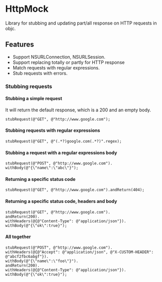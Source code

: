 # HttpMock
Library for stubbing and updating part/all response on HTTP requests in objc.

## Features
* Support NSURLConnection, NSURLSession.
* Support replacing totally or partly for HTTP response
* Match requests with regular expressions.
* Stub requests with errors.


### Stubbing requests
#### Stubbing a simple request
It will return the default response, which is a 200 and an empty body.

```objc
stubRequest(@"GET", @"http://www.google.com");
```

#### Stubbing requests with regular expressions
```objc
stubRequest(@"GET", @"(.*?)google.com(.*?)".regex);
```



#### Stubbing a request with a regular expressions body

```objc
stubRequest(@"POST", @"http://www.google.com").
withBody(@"{\"name\":\"abc\"}");
```

#### Returning a specific status code
```objc
stubRequest(@"GET", @"http://www.google.com").andReturn(404);
```

#### Returning a specific status code, headers and body
```objc
stubRequest(@"GET", @"http://www.google.com").
andReturn(200).
withHeaders(@{@"Content-Type": @"application/json"}).
withBody(@"{\"ok\":true}");
```

#### All together
```objc
stubRequest(@"POST", @"http://www.google.com").
withHeaders(@{@"Accept": @"application/json", @"X-CUSTOM-HEADER": @"abcf2fbc6abgf"}).
withBody(@"{\"name\":\"foo\"}").
andReturn(200).
withHeaders(@{@"Content-Type": @"application/json"}).
withBody(@"{\"ok\":true}");
```
